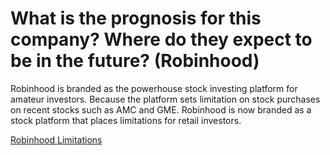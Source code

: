 # What is the prognosis for this company? Where do they expect to be in the future? (Robinhood)

Robinhood is branded as the powerhouse stock investing platform for amateur investors. 
Because the platform sets limitation on stock purchases on recent stocks such as AMC and GME. Robinhood is now branded as a stock platform that places
limitations for retail investors.

[Robinhood Limitations](https://www.cnbc.com/2021/02/02/robinhood-raises-trading-limits-on-restricted-stocks-customers-can-buy-100-gamestop-shares-now.html)
